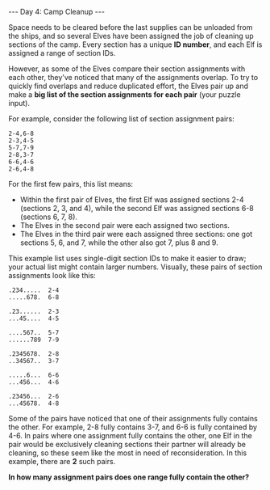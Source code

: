 --- Day 4: Camp Cleanup ---

Space needs to be cleared before the last supplies can be unloaded from the ships, and so several Elves have been assigned the job of cleaning up sections of the camp. Every section has a unique **ID number**, and each Elf is assigned a range of section IDs.

However, as some of the Elves compare their section assignments with each other, they've noticed that many of the assignments overlap. To try to quickly find overlaps and reduce duplicated effort, the Elves pair up and make a **big list of the section assignments for each pair** (your puzzle input).

For example, consider the following list of section assignment pairs:

```
2-4,6-8
2-3,4-5
5-7,7-9
2-8,3-7
6-6,4-6
2-6,4-8
```

For the first few pairs, this list means:

- Within the first pair of Elves, the first Elf was assigned 
sections 2-4 (sections 2, 3, and 4), while the second Elf was assigned 
sections 6-8 (sections 6, 7, 8).
- The Elves in the second pair were each assigned two sections.
- The Elves in the third pair were each assigned three sections: one got 
sections 5, 6, and 7, while the other also got 7, plus 8 and 9.

This example list uses single-digit section IDs to make it easier to draw; 
your actual list might contain larger numbers. Visually, 
these pairs of section assignments look like this:

```
.234.....  2-4
.....678.  6-8

.23......  2-3
...45....  4-5

....567..  5-7
......789  7-9

.2345678.  2-8
..34567..  3-7

.....6...  6-6
...456...  4-6

.23456...  2-6
...45678.  4-8
```

Some of the pairs have noticed that one of their assignments fully contains the other. 
For example, 2-8 fully contains 3-7, and 6-6 is fully contained by 4-6. 
In pairs where one assignment fully contains the other, one Elf in the pair 
would be exclusively cleaning sections their partner will already be cleaning, 
so these seem like the most in need of reconsideration. 
In this example, there are **2** such pairs.

**In how many assignment pairs does one range fully contain the other?**
